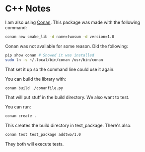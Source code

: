 # C++ Notes

I am also using [Conan](https://docs.conan.io/2/tutorial/creating_packages/create_your_first_package.html).
This package was made with the following command:

```bash
conan new cmake_lib -d name=twosum -d version=1.0
```

Conan was not available for some reason.
Did the following:

```bash
pip show conan # Showed it was installed
sudo ln -s ~/.local/bin/conan /usr/bin/conan
```

That set it up so the command line could use it again.

You can build the library with:

```bash
conan build ./conanfile.py
```

That will put stuff in the build directory.
We also want to test.

You can run:

```bash
conan create .
```

This creates the build directory in test_package.
There's also:

```bash
conan test test_package addtwo/1.0
```

They both will execute tests.
